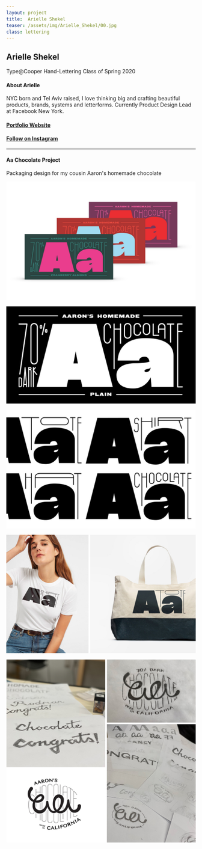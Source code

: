 ```yaml
---
layout: project
title:  Arielle Shekel
teaser: /assets/img/Arielle_Shekel/00.jpg
class: lettering
---
```

## Arielle Shekel ##
Type@Cooper Hand-Lettering Class of Spring 2020
#### About Arielle ####
NYC born and Tel Aviv raised, I love thinking big and crafting beautiful products, brands, systems and letterforms. Currently Product Design Lead at Facebook New York. 

#### [Portfolio Website](http://www.arielleshekel.com/) ####
#### [Follow on Instagram](https://www.instagram.com/arielleshekel/) ####
<!--[Twitter](https://)-->
---
#### Aa Chocolate Project ####

Packaging design for my cousin Aaron's homemade chocolate

![image1](/assets/img/Arielle_Shekel/01.jpg)

![image2](/assets/img/Arielle_Shekel/02.jpg)

![image3](/assets/img/Arielle_Shekel/03.jpg)

![image4](/assets/img/Arielle_Shekel/04.jpg)

![image5](/assets/img/Arielle_Shekel/05.jpg)
